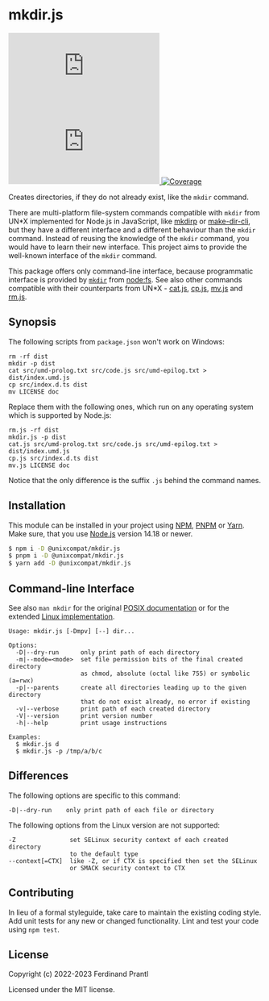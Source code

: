 # mkdir.js

[![Latest version](https://img.shields.io/npm/v/@unixcompat/mkdir.js)
 ![Dependency status](https://img.shields.io/librariesio/release/npm/@unixcompat/mkdir.js)
](https://www.npmjs.com/package/@unixcompat/mkdir.js)
[![Coverage](https://codecov.io/gh/prantlf/mkdir.js/branch/master/graph/badge.svg)](https://codecov.io/gh/prantlf/mkdir.js)

Creates directories, if they do not already exist, like the `mkdir` command.

There are multi-platform file-system commands compatible with `mkdir` from UN*X implemented for Node.js in JavaScript, like [mkdirp] or [make-dir-cli], but they have a different interface and a different behaviour than the `mkdir` command. Instead of reusing the knowledge of the `mkdir` command, you would have to learn their new interface. This project aims to provide the well-known interface of the `mkdir` command.

This package offers only command-line interface, because programmatic interface is provided by [`mkdir`] from [node:fs]. See also other commands compatible with their counterparts from UN*X - [cat.js], [cp.js], [mv.js] and [rm.js].

## Synopsis

The following scripts from `package.json` won't work on Windows:

    rm -rf dist
    mkdir -p dist
    cat src/umd-prolog.txt src/code.js src/umd-epilog.txt > dist/index.umd.js
    cp src/index.d.ts dist
    mv LICENSE doc

Replace them with the following ones, which run on any operating system which is supported by Node.js:

    rm.js -rf dist
    mkdir.js -p dist
    cat.js src/umd-prolog.txt src/code.js src/umd-epilog.txt > dist/index.umd.js
    cp.js src/index.d.ts dist
    mv.js LICENSE doc

Notice that the only difference is the suffix `.js` behind the command names.

## Installation

This module can be installed in your project using [NPM], [PNPM] or [Yarn]. Make sure, that you use [Node.js] version 14.18 or newer.

```sh
$ npm i -D @unixcompat/mkdir.js
$ pnpm i -D @unixcompat/mkdir.js
$ yarn add -D @unixcompat/mkdir.js
```

## Command-line Interface

See also `man mkdir` for the original [POSIX documentation] or for the extended [Linux implementation].

    Usage: mkdir.js [-Dmpv] [--] dir...

    Options:
      -D|--dry-run      only print path of each directory
      -m|--mode=<mode>  set file permission bits of the final created directory
                        as chmod, absolute (octal like 755) or symbolic (a=rwx)
      -p|--parents      create all directories leading up to the given directory
                        that do not exist already, no error if existing
      -v|--verbose      print path of each created directory
      -V|--version      print version number
      -h|--help         print usage instructions

    Examples:
      $ mkdir.js d
      $ mkdir.js -p /tmp/a/b/c

## Differences

The following options are specific to this command:

    -D|--dry-run    only print path of each file or directory

The following options from the Linux version are not supported:

    -Z               set SELinux security context of each created directory
                     to the default type
    --context[=CTX]  like -Z, or if CTX is specified then set the SELinux
                     or SMACK security context to CTX

## Contributing

In lieu of a formal styleguide, take care to maintain the existing coding style.  Add unit tests for any new or changed functionality. Lint and test your code using `npm test`.

## License

Copyright (c) 2022-2023 Ferdinand Prantl

Licensed under the MIT license.

[Node.js]: http://nodejs.org/
[NPM]: https://www.npmjs.com/
[PNPM]: https://pnpm.io/
[Yarn]: https://yarnpkg.com/
[mkdirp]: https://www.npmjs.com/package/mkdirp
[make-dir-cli]: https://www.npmjs.com/package/make-dir-cli
[cat.js]: https://www.npmjs.com/package/@unixcompat/cat.js
[cp.js]: https://www.npmjs.com/package/@unixcompat/cp.js
[mv.js]: https://www.npmjs.com/package/@unixcompat/mv.js
[rm.js]: https://www.npmjs.com/package/@unixcompat/rm.js
[POSIX documentation]: https://man7.org/linux/man-pages/man1/mkdir.1p.html
[Linux implementation]: https://man7.org/linux/man-pages/man1/mkdir.1.html
[`mkdir`]: https://nodejs.org/api/fs.html#fsmkdirpath-options-callback
[node:fs]: https://nodejs.org/api/fs.html
